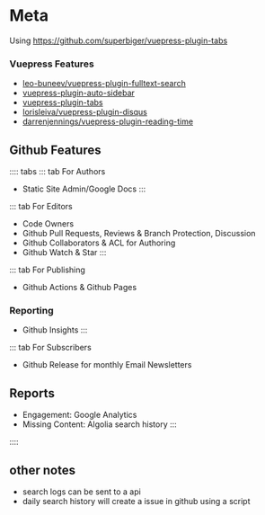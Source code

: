 # Meta

Using  https://github.com/superbiger/vuepress-plugin-tabs


### Vuepress Features
- [leo-buneev/vuepress-plugin-fulltext-search](https://github.com/leo-buneev/vuepress-plugin-fulltext-search)
- [vuepress-plugin-auto-sidebar](https://github.com/shanyuhai123/vuepress-plugin-auto-sidebar)  
- [vuepress-plugin-tabs](https://github.com/superbiger/vuepress-plugin-tabs)
- [lorisleiva/vuepress-plugin-disqus](https://github.com/lorisleiva/vuepress-plugin-disqus)
- [darrenjennings/vuepress-plugin-reading-time](https://github.com/darrenjennings/vuepress-plugin-reading-time)

## Github Features

:::: tabs
::: tab For Authors
- Static Site Admin/Google Docs
:::
  
::: tab For Editors
- Code Owners
- Github Pull Requests, Reviews & Branch Protection, Discussion
- Github Collaborators & ACL for Authoring
- Github Watch & Star
:::

::: tab For Publishing
- Github Actions & Github Pages

### Reporting
- Github Insights
:::

::: tab For Subscribers
- Github Release for monthly Email Newsletters

## Reports
- Engagement: Google Analytics
- Missing Content: Algolia search history
:::



::::

## other notes
- search logs can be sent to a api 
- daily search history will create a issue in github using a script
